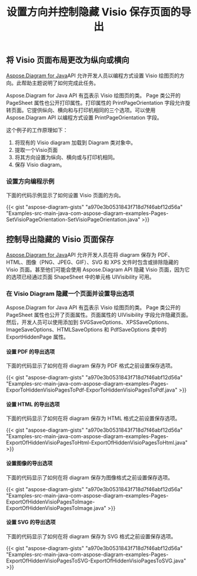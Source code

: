 ﻿---
title: 设置方向并控制隐藏 Visio 保存页面的导出
type: docs
weight: 20
url: /zh/java/set-orientation-and-control-the-export-of-hidden-visio-pages-on-saving/
---
## **将 Visio 页面布局更改为纵向或横向**
[Aspose.Diagram for Java](https://products.aspose.com/diagram/java/)API 允许开发人员以编程方式设置 Visio 绘图页的方向。此帮助主题说明了如何完成此任务。

 Aspose.Diagram for Java API 有[页](https://reference.aspose.com/diagram/java/com.aspose.diagram/Page)表示 Visio 绘图页的类。 Page 类公开的 PageSheet 属性也公开打印属性。打印属性的 PrintPageOrientation 字段允许旋转页面。它提供纵向、横向和与打印机相同的三个选项。可以使用 Aspose.Diagram API 以编程方式设置 PrintPageOrientation 字段。

这个例子的工作原理如下：

1. 将现有的 Visio diagram 加载到 Diagram 类对象中。
1. 提取一个Visio页面
1. 将其方向设置为纵向、横向或与打印机相同。
1. 保存 Visio diagram。
### **设置方向编程示例**
下面的代码示例显示了如何设置 Visio 页面的方向。

{{< gist "aspose-diagram-gists" "a970e3b0531843f718d7f46abf12d56a" "Examples-src-main-java-com-aspose-diagram-examples-Pages-SetVisioPageOrientation-SetVisioPageOrientation.java" >}}
## **控制导出隐藏的 Visio 页面保存**
[Aspose.Diagram for Java](https://products.aspose.com/diagram/java/)API 允许开发人员在将 diagram 保存为 PDF、HTML、图像（PNG、JPEG、GIF）、SVG 和 XPS 文件时包含或排除隐藏的 Visio 页面。甚至他们可能会使用 Aspose.Diagram API 隐藏 Visio 页面，因为它的选项已经通过页面 ShapeSheet 中的单元格 UIVisibility 可用。
### **在 Visio Diagram 隐藏一个页面并设置导出选项**
 Aspose.Diagram for Java API 有[页](https://reference.aspose.com/diagram/java/com.aspose.diagram/Page)表示 Visio 绘图页的类。 Page 类公开的 PageSheet 属性也公开了页面属性。页面属性的 UIVisibility 字段允许隐藏页面。然后，开发人员可以使用添加到 SVGSaveOptions、XPSSaveOptions、ImageSaveOptions、HTMLSaveOptions 和 PdfSaveOptions 类中的 ExportHiddenPage 属性。
#### **设置 PDF 的导出选项**
下面的代码显示了如何在将 diagram 保存为 PDF 格式之前设置保存选项。

{{< gist "aspose-diagram-gists" "a970e3b0531843f718d7f46abf12d56a" "Examples-src-main-java-com-aspose-diagram-examples-Pages-ExporToHiddenVisioPagesToPdf-ExporToHiddenVisioPagesToPdf.java" >}}
#### **设置 HTML 的导出选项**
下面的代码显示了如何在将 diagram 保存为 HTML 格式之前设置保存选项。

{{< gist "aspose-diagram-gists" "a970e3b0531843f718d7f46abf12d56a" "Examples-src-main-java-com-aspose-diagram-examples-Pages-ExportOfHiddenVisioPagesToHtml-ExportOfHiddenVisioPagesToHtml.java" >}}
#### **设置图像的导出选项**
下面的代码显示了如何在将 diagram 保存为图像格式之前设置保存选项。

{{< gist "aspose-diagram-gists" "a970e3b0531843f718d7f46abf12d56a" "Examples-src-main-java-com-aspose-diagram-examples-Pages-ExportOfHiddenVisioPagesToImage-ExportOfHiddenVisioPagesToImage.java" >}}
#### **设置 SVG 的导出选项**
下面的代码显示了如何在将 diagram 保存为 SVG 格式之前设置保存选项。

{{< gist "aspose-diagram-gists" "a970e3b0531843f718d7f46abf12d56a" "Examples-src-main-java-com-aspose-diagram-examples-Pages-ExportOfHiddenVisioPagesToSVG-ExportOfHiddenVisioPagesToSVG.java" >}}
